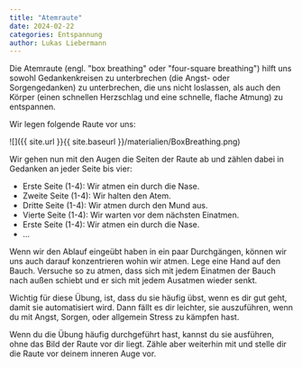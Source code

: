 ```yaml
---
title: "Atemraute"
date: 2024-02-22
categories: Entspannung
author: Lukas Liebermann
---
```


Die Atemraute (engl. "box breathing" oder "four-square breathing") hilft uns
sowohl Gedankenkreisen zu unterbrechen (die Angst- oder Sorgengedanken) zu
unterbrechen, die uns nicht loslassen, als auch den Körper (einen schnellen
Herzschlag und eine schnelle, flache Atmung) zu entspannen.

Wir legen folgende Raute vor uns:

![]({{ site.url }}{{ site.baseurl }}/materialien/BoxBreathing.png)

Wir gehen nun mit den Augen die Seiten der Raute ab und zählen dabei in
Gedanken an jeder Seite bis vier:

- Erste Seite (1-4): Wir atmen ein durch die Nase.
- Zweite Seite (1-4): Wir halten den Atem.
- Dritte Seite (1-4): Wir atmen durch den Mund aus.
- Vierte Seite (1-4): Wir warten vor dem nächsten Einatmen.
- Erste Seite (1-4): Wir atmen ein durch die Nase.
- ...

Wenn wir den Ablauf eingeübt haben in ein paar Durchgängen, können wir uns auch
darauf konzentrieren wohin wir atmen. Lege eine Hand auf den Bauch. Versuche so
zu atmen, dass sich mit jedem Einatmen der Bauch nach außen schiebt und er sich
mit jedem Ausatmen wieder senkt.

Wichtig für diese Übung, ist, dass du sie häufig übst, wenn es dir gut geht,
damit sie automatisiert wird. Dann fällt es dir leichter, sie auszuführen, wenn
du mit Angst, Sorgen, oder allgemein Stress zu kämpfen hast.

Wenn du die Übung häufig durchgeführt hast, kannst du sie ausführen, ohne das
Bild der Raute vor dir liegt. Zähle aber weiterhin mit und stelle dir die Raute
vor deinem inneren Auge vor.
